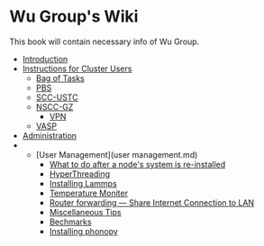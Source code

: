 
# Wu Group's Wiki

This book will contain necessary info of Wu Group.

- [Introduction](README.md)
- [Instructions for Cluster Users](chapter1.md)
  - [Bag of Tasks](bag_of_tasks.md)
  - [PBS](pbs.md)
  - [SCC-USTC](scc-ustc.md)
  - [NSCC-GZ](nscc-gz.md)
    - [VPN](NSCC_GZ_vpn.md)
  - [VASP](vasp.md)
- [Administration](administration.md)
- - [User Management](user management.md)
    - [What to do after a node's system is re-installed](what_to_do_after_a_nodes_system_is_re-installed.md)
    - [HyperThreading](hyperthreading.md)
    - [Installing Lammps](installing_lammps.md)
    - [Temperature Moniter](temperature_moniter.md)
    - [Router forwarding — Share Internet Connection to LAN](router_forwarding__share_internet_connection_to_la.md)
    - [Miscellaneous Tips](miscellaneous_tips.md)
    - [Bechmarks](Bechmark.md)
    - [Installing phonopy](installing-phonopy.md)